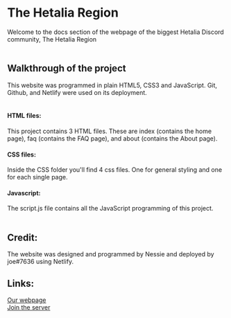 # The Hetalia Region
Welcome to the docs section of the webpage of the biggest Hetalia Discord community, The Hetalia Region
<br><br>

## Walkthrough of the project
This website was programmed in plain HTML5, CSS3 and JavaScript. Git, Github, and Netlify were used on its deployment.  
<br>

#### HTML files:
This project contains 3 HTML files. These are index (contains the home page), faq (contains the FAQ page), and about (contains the About page).
<br>

#### CSS files:
Inside the CSS folder you'll find 4 css files. One for general styling and one for each single page.

#### Javascript:
The script.js file contains all the JavaScript programming of this project.
<br><br>

## Credit:
The website was designed and programmed by Nessie and deployed by joe#7636 using Netlify.<br>

## Links: 
[Our webpage](https://hetalia.net/)<br>
[Join the server](https://discord.gg/hetalia)
